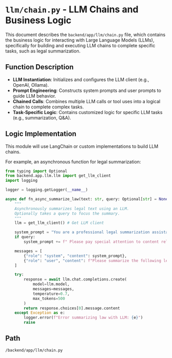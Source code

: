 # `llm/chain.py` - LLM Chains and Business Logic

This document describes the `backend/app/llm/chain.py` file, which contains the business logic for interacting with Large Language Models (LLMs), specifically for building and executing LLM chains to complete specific tasks, such as legal summarization.

## Function Description
*   **LLM Instantiation**: Initializes and configures the LLM client (e.g., OpenAI, Ollama).
*   **Prompt Engineering**: Constructs system prompts and user prompts to guide LLM behavior.
*   **Chained Calls**: Combines multiple LLM calls or tool uses into a logical chain to complete complex tasks.
*   **Task-Specific Logic**: Contains customized logic for specific LLM tasks (e.g., summarization, Q&A).

## Logic Implementation
This module will use LangChain or custom implementations to build LLM chains.

For example, an asynchronous function for legal summarization:
```python
from typing import Optional
from backend.app.llm.llm import get_llm_client
import logging

logger = logging.getLogger(__name__)

async def fn_async_summarize_law(text: str, query: Optional[str] = None) -> str:
    """
    Asynchronously summarizes legal text using an LLM.
    Optionally takes a query to focus the summary.
    """
    llm = get_llm_client() # Get LLM client

    system_prompt = "You are a professional legal summarization assistant. Please generate a concise and accurate summary based on the provided legal text."
    if query:
        system_prompt += f" Please pay special attention to content related to the following question: '{query}'."

    messages = [
        {"role": "system", "content": system_prompt},
        {"role": "user", "content": f"Please summarize the following legal text:\n\n{text}"}
    ]

    try:
        response = await llm.chat.completions.create(
            model=llm.model,
            messages=messages,
            temperature=0.7,
            max_tokens=500
        )
        return response.choices[0].message.content
    except Exception as e:
        logger.error(f"Error summarizing law with LLM: {e}")
        raise
```

## Path
`/backend/app/llm/chain.py`